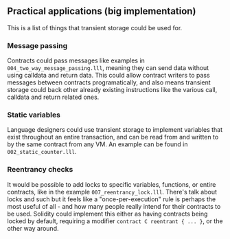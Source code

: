 ## Practical applications (big implementation)

This is a list of things that transient storage could be used for.

### Message passing

Contracts could pass messages like examples in `004_two_way_message_passing.lll`, meaning they can send data without using calldata and return data. This could allow contract writers to pass messages between contracts programatically, and also means transient storage could back other already existing instructions like the various call, calldata and return related ones.

### Static variables

Language designers could use transient storage to implement variables that exist throughout an entire transaction, and can be read from and written to by the same contract from any VM. An example can be found in `002_static_counter.lll`.

### Reentrancy checks

It would be possible to add locks to specific variables, functions, or entire contracts, like in the example `007_reentrancy_lock.lll`. There's talk about locks and such but it feels like a "once-per-execution" rule is perhaps the most useful of all - and how many people really intend for their contracts to be used. Solidity could implement this either as having contracts being locked by default, requiring a modifier `contract C reentrant { ... }`, or the other way around.